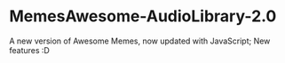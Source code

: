 # MemesAwesome-AudioLibrary-2.0
A new version of Awesome Memes, now updated with JavaScript; New features :D
